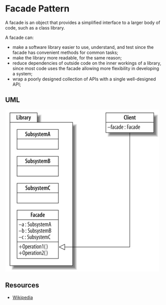 # Facade Pattern

A facade is an object that provides a simplified interface to a larger body of code, such as a class library.

A facade can:
- make a software library easier to use, understand, and test since the facade has convenient methods for common tasks;
- make the library more readable, for the same reason;
- reduce dependencies of outside code on the inner workings of a library, since most code uses the facade allowing more flexibility in developing a system;
- wrap a poorly designed collection of APIs with a single well-designed API;

## UML

![Alt text](../../uml/facade.jpg)

## Resources

- [Wikipedia](http://en.wikipedia.org/wiki/Facade_pattern)
